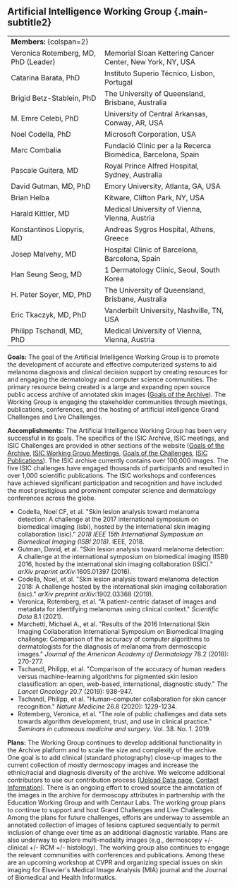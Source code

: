 ## Artificial Intelligence Working Group {.main-subtitle2}

| | |
| - | - |
| **Members:** {colspan=2} | |
| Veronica Rotemberg, MD, PhD (Leader) | Memorial Sloan Kettering Cancer Center, New York, NY, USA |
| Catarina Barata, PhD | Instituto Superio Técnico, Lisbon, Portugal |
| Brigid Betz-Stablein, PhD | The University of Queensland, Brisbane, Australia |
| M. Emre Celebi, PhD | University of Central Arkansas, Conway, AR, USA |
| Noel Codella, PhD | Microsoft Corporation, USA |
| Marc Combalia | Fundació Clínic per a la Recerca Biomèdica, Barcelona, Spain |
| Pascale Guitera, MD | Royal Prince Alfred Hospital, Sydney, Australia |
| David Gutman, MD, PhD | Emory University, Atlanta, GA, USA |
| Brian Helba | Kitware, Clifton Park, NY, USA |
| Harald Kittler, MD | Medical University of Vienna, Vienna, Austria |
| Konstantinos Liopyris, MD | Andreas Sygros Hospital, Athens, Greece |
| Josep Malvehy, MD | Hospital Clinic of Barcelona, Barcelona, Spain |
| Han Seung Seog, MD | 1 Dermatology Clinic, Seoul, South Korea |
| H. Peter Soyer, MD, PhD | The University of Queensland, Brisbane, Australia |
| Eric Tkaczyk, MD, PhD | Vanderbilt University, Nashville, TN, USA |
| Philipp Tschandl, MD, PhD | Medical University of Vienna, Vienna, Austria |


**Goals:** The goal of the Artificial Intelligence Working Group is to promote the development of accurate and effective computerized systems to aid  melanoma diagnosis and clinical decision support by creating resources for and engaging the dermatology and computer science communities. The primary resource being created is a large and expanding open source public access archive of annotated skin images \([Goals of the Archive](#!/topWithHeader/tightContentTop/about/isicArchiveGoals)\). The Working Group is engaging the stakeholder communities through meetings, publications, conferences, and the hosting of artificial intelligence Grand Challenges and Live Challenges.  

**Accomplishments:** The Artificial Intelligence Working Group has been very successful in its goals. The specifics of the ISIC Archive, ISIC meetings, and ISIC Challenges are provided in other sections of the website \([Goals of the Archive](#!/topWithHeader/tightContentTop/about/isicArchiveGoals), [ISIC Working Group Meetings](#!/topWithHeader/tightContentTop/about/isicMeetingsGroups), [Goals of the Challenges](#!/topWithHeader/tightContentTop/about/isicChallengesGoals), [ISIC Publications](#!/topWithHeader/tightContentTop/about/isicPublications)\). The ISIC archive currently contains over 100,000 images. The five ISIC challenges have engaged thousands of participants and resulted in over 1,000 scientific publications. The ISIC workshops and conferences have achieved significant participation and recognition and have included the most prestigious and prominent computer science and dermatology conferences across the globe.

* Codella, Noel CF, et al. "Skin lesion analysis toward melanoma detection: A challenge at the 2017 international symposium on biomedical imaging (isbi), hosted by the international skin imaging collaboration (isic)." *2018 IEEE 15th International Symposium on Biomedical Imaging (ISBI 2018)*. IEEE, 2018.  
* Gutman, David, et al. "Skin lesion analysis toward melanoma detection: A challenge at the international symposium on biomedical imaging (ISBI) 2016, hosted by the international skin imaging collaboration (ISIC)." *arXiv preprint arXiv*:1605.01397 (2016).  
* Codella, Noel, et al. "Skin lesion analysis toward melanoma detection 2018: A challenge hosted by the international skin imaging collaboration (isic)." *arXiv preprint arXiv*:1902.03368 (2019).  
* Veronica, Rotemberg, et al. "A patient-centric dataset of images and metadata for identifying melanomas using clinical context." *Scientific Data* 8.1 (2021).  
* Marchetti, Michael A., et al. "Results of the 2016 International Skin Imaging Collaboration International Symposium on Biomedical Imaging challenge: Comparison of the accuracy of computer algorithms to dermatologists for the diagnosis of melanoma from dermoscopic images." *Journal of the American Academy of Dermatology* 78.2 (2018): 270-277.  
* Tschandl, Philipp, et al. "Comparison of the accuracy of human readers versus machine-learning algorithms for pigmented skin lesion classification: an open, web-based, international, diagnostic study." *The Lancet Oncology* 20.7 (2019): 938-947.  
* Tschandl, Philipp, et al. "Human–computer collaboration for skin cancer recognition." *Nature Medicine* 26.8 (2020): 1229-1234.  
* Rotemberg, Veronica, et al. "The role of public challenges and data sets towards algorithm development, trust, and use in clinical practice." *Seminars in cutaneous medicine and surgery*. Vol. 38. No. 1. 2019.  

**Plans:** The Working Group continues to develop additional functionality in the Archive platform and to scale the size and complexity of the archive. One goal is to add clinical (standard photography) close-up images to the current collection of mostly dermoscopy images and increase the ethnic/racial and diagnosis diversity of the archive. We welcome additional contributors to use our contribution process ([Upload Data page](#!/topWithHeader/tightContentTop/uploadData), [Contact Information](#!/topWithHeader/tightContentTop/about/contactInfo)). There is an ongoing effort to crowd source the annotation of the images in the archive for dermoscopy attributes in partnership with the Education Working Group and with Centaur Labs. The working group plans to continue to support and host Grand Challenges and Live Challenges. Among the plans for future challenges, efforts are underway to assemble an annotated collection of images of lesions captured sequentially to permit inclusion of change over time as an additional diagnostic variable. Plans are also underway to explore multi-modality images (e.g., dermoscopy +/- clinical +/- RCM +/- histology). The working group also continues to engage the relevant communities with conferences and publications. Among these are an upcoming workshop at CVPR and organizing special issues on skin imaging for Elsevier's Medical Image Analysis (MIA) journal and the Journal of Biomedical and Health Informatics.
